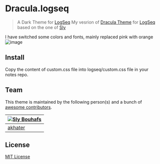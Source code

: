 # Dracula.logseq

> A Dark Theme for [LogSeq](https://logseq.com) 
My vesrion of [Dracula Theme](https://draculatheme.com/) for [LogSeq](https://logseq.com) based on the one of [Sly](https://github.com/dracula/logseq)

I have switched some colors and fonts, mainly replaced pink with orange 
![image](https://user-images.githubusercontent.com/22518020/107138998-ad29cd80-6920-11eb-8212-ed8a658ce153.png)


## Install 
Copy the content of custom.css file into logseq/custom.css file in your notes repo.


## Team

This theme is maintained by the following person(s) and a bunch of [awesome contributors](https://github.com/slybouhafs/logseq-dracula/graphs/contributors).

[![Sly Bouhafs](https://github.com/akhater.png?size=100)](https://github.com/akhater) |
--- |
[akhater](https://github.com/akhater) |

## License

[MIT License](./LICENSE)
